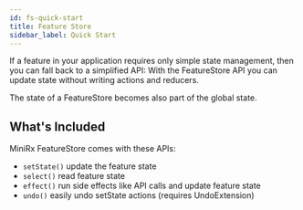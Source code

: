 ```yaml
---
id: fs-quick-start
title: Feature Store
sidebar_label: Quick Start
---
```


If a feature in your application requires only simple state management, then you can fall back to a simplified API:
With the FeatureStore API you can update state without writing actions and reducers.

The state of a FeatureStore becomes also part of the global state. 

## What's Included
MiniRx FeatureStore comes with these APIs:
-   `setState()` update the feature state
-   `select()` read feature state
-   `effect()` run side effects like API calls and update feature state
-   `undo()` easily undo setState actions (requires UndoExtension)
